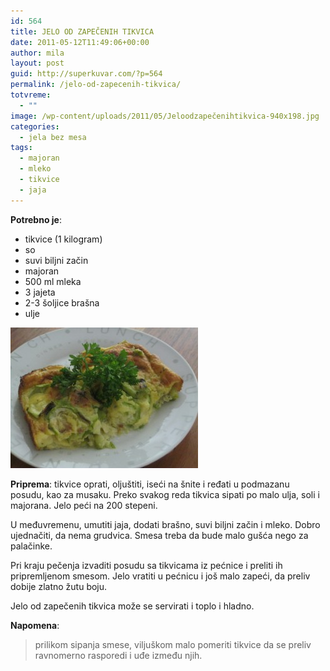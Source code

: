 ```yaml
---
id: 564
title: JELO OD ZAPEČENIH TIKVICA
date: 2011-05-12T11:49:06+00:00
author: mila
layout: post
guid: http://superkuvar.com/?p=564
permalink: /jelo-od-zapecenih-tikvica/
totvreme:
  - ""
image: /wp-content/uploads/2011/05/Jeloodzapečenihtikvica-940x198.jpg
categories:
  - jela bez mesa
tags:
  - majoran
  - mleko
  - tikvice
  - jaja
---
```

**Potrebno je**:

  * tikvice (1 kilogram)
  * so
  * suvi biljni začin
  * majoran
  * 500 ml mleka
  * 3 jajeta
  * 2-3 šoljice brašna
  * ulje

<img class="alignnone size-medium wp-image-3439" title="Jeloodzapečenihtikvica" src="/wp-content/uploads/2011/05/Jeloodzapečenihtikvica-300x225.jpg" alt="" width="300" height="225" /> 

**Priprema**: tikvice oprati, oljuštiti, iseći na šnite i ređati u podmazanu posudu, kao za musaku. Preko svakog reda tikvica sipati po malo ulja, soli i majorana. Jelo peći na 200 stepeni.

U međuvremenu, umutiti jaja, dodati brašno, suvi biljni začin i mleko. Dobro ujednačiti, da nema grudvica. Smesa treba da bude malo gušća nego za palačinke.

Pri kraju pečenja izvaditi posudu sa tikvicama iz pećnice i preliti ih pripremljenom smesom. Jelo vratiti u pećnicu i još malo zapeći, da preliv dobije zlatno žutu boju.

Jelo od zapečenih tikvica može se servirati i toplo i hladno.

**Napomena**: 
> prilikom sipanja smese, viljuškom malo pomeriti tikvice da se preliv ravnomerno rasporedi i uđe između njih.

&nbsp;